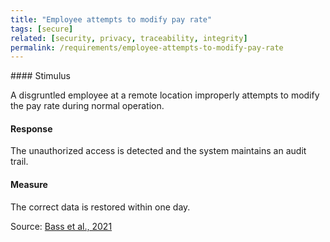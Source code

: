 ```yaml
---
title: "Employee attempts to modify pay rate"
tags: [secure]
related: [security, privacy, traceability, integrity]
permalink: /requirements/employee-attempts-to-modify-pay-rate
---
```


<div class="quality-requirement" markdown="1">
#### Stimulus

A disgruntled employee at a remote location improperly attempts to modify the pay rate during normal operation.

#### Response

The unauthorized access is detected and the system maintains an audit trail.

#### Measure
The correct data is restored within one day.

Source: [Bass et al., 2021](/references/#bass2021software)

</div><br>


